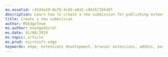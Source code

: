 ```yaml
---
ms.assetid: c4544a19-de78-4c69-a042-c0415726548f
description: Learn how to create a new submission for publishing extension on Microsoft Edge Addons Store.
title: Create a new submission
author: MSEdgeTeam
ms.author: msedgedevrel
ms.date: 01/08/2019
ms.topic: article
ms.prod: microsoft-edge
keywords: edge, extensions development, browser extensions, addons, partner center, developer
---
```

